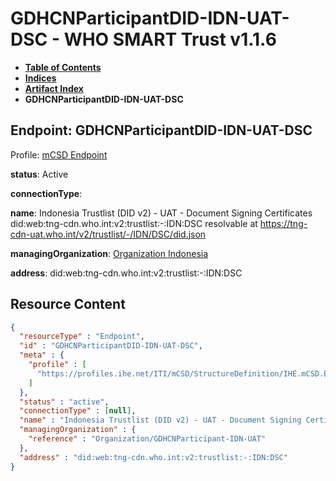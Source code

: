 # GDHCNParticipantDID-IDN-UAT-DSC - WHO SMART Trust v1.1.6

* [**Table of Contents**](toc.md)
* [**Indices**](indices.md)
* [**Artifact Index**](artifacts.md)
* **GDHCNParticipantDID-IDN-UAT-DSC**

## Endpoint: GDHCNParticipantDID-IDN-UAT-DSC

Profile: [mCSD Endpoint](https://profiles.ihe.net/ITI/mCSD/4.0.0/StructureDefinition-IHE.mCSD.Endpoint.html)

**status**: Active

**connectionType**: 

**name**: Indonesia Trustlist (DID v2) - UAT - Document Signing Certificates did:web:tng-cdn.who.int:v2:trustlist:-:IDN:DSC resolvable at https://tng-cdn-uat.who.int/v2/trustlist/-/IDN/DSC/did.json

**managingOrganization**: [Organization Indonesia](Organization-GDHCNParticipant-IDN-UAT.md)

**address**: did:web:tng-cdn.who.int:v2:trustlist:-:IDN:DSC



## Resource Content

```json
{
  "resourceType" : "Endpoint",
  "id" : "GDHCNParticipantDID-IDN-UAT-DSC",
  "meta" : {
    "profile" : [
      "https://profiles.ihe.net/ITI/mCSD/StructureDefinition/IHE.mCSD.Endpoint"
    ]
  },
  "status" : "active",
  "connectionType" : [null],
  "name" : "Indonesia Trustlist (DID v2) - UAT - Document Signing Certificates\ndid:web:tng-cdn.who.int:v2:trustlist:-:IDN:DSC\nresolvable at https://tng-cdn-uat.who.int/v2/trustlist/-/IDN/DSC/did.json",
  "managingOrganization" : {
    "reference" : "Organization/GDHCNParticipant-IDN-UAT"
  },
  "address" : "did:web:tng-cdn.who.int:v2:trustlist:-:IDN:DSC"
}

```

